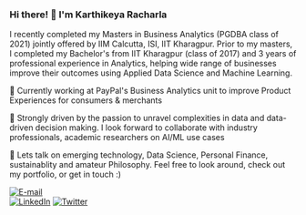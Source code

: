 ### Hi there! :wave: I'm Karthikeya Racharla


I recently completed my Masters in Business Analytics (PGDBA class of 2021) jointly offered by IIM Calcutta, ISI, IIT Kharagpur. Prior to my masters, I completed my Bachelor's from IIT Kharagpur (class of 2017) and 3 years of professional experience in Analytics, helping wide range of businesses improve their outcomes using Applied Data Science and Machine Learning.

🔭 Currently working at PayPal's Business Analytics unit to improve Product Experiences for consumers & merchants  

🌱 Strongly driven by the passion to unravel complexities in data and data-driven decision making. I look forward to collaborate with industry professionals, academic researchers on AI/ML use cases  

💬 Lets talk on emerging technology, Data Science, Personal Finance, sustainablity and amateur Philosophy. Feel free to look around, check out my portfolio, or get in touch :)  

[![E-mail](https://img.shields.io/badge/Gmail-racharlakba2021@email.iimcal.ac.in-%23EA4335?logo=Gmail)](mailto:racharlakba2021@email.iimcal.ac.in)  
[![LinkedIn](https://img.shields.io/badge/LinkedIn-Karthikeya%20Racharla-blue?logo=LinkedIn)](https://www.linkedin.com/in/karthikeyaracharla/) 
[![Twitter](https://img.shields.io/badge/Twitter-karthikeya_kgp-%231DA1F2?style=flat-square&logo=twitter)](https://www.twitter.com/karthikeya_kgp/)
<!-- [![Website](https://img.shields.io/badge/Website-kracharla.github.io-orange%234285F4?logo=GoogleChrome)](https://kracharla.github.io/)  -->
